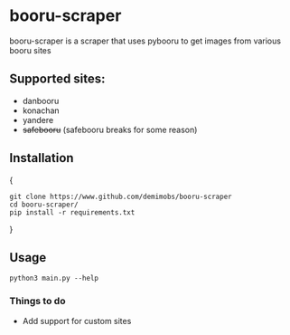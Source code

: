 # booru-scraper

booru-scraper is a scraper that uses pybooru to get images from various booru sites

## Supported sites:
- danbooru
- konachan
- yandere
- ~~safebooru~~ (safebooru breaks for some reason)

## Installation
{
```
git clone https://www.github.com/demimobs/booru-scraper
cd booru-scraper/
pip install -r requirements.txt
```
}


## Usage
`python3 main.py --help`

### Things to do
- Add support for custom sites

